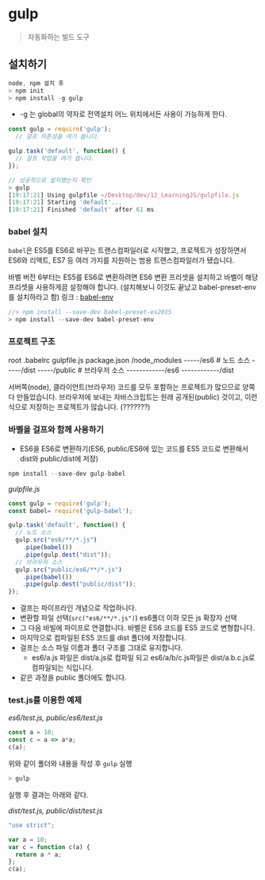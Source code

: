 # gulp

> 자동화하는 빌드 도구

## 설치하기

``` js
node, npm 설치 후
> npm init
> npm install -g gulp
```

* -g 는 global의 약자로 전역설치 어느 위치에서든 사용이 가능하게 한다.

``` js
const gulp = require('gulp');
  // 걸프 의존성을 여기 씁니다.

gulp.task('default', function() {
  // 걸프 작업을 여기 씁니다.
});
```

``` js
// 성공적으로 설치됐는지 확인
> gulp
[19:17:21] Using gulpfile ~/Desktop/dev/12_LearningJS/gulpfile.js
[19:17:21] Starting 'default'...
[19:17:21] Finished 'default' after 61 ms
```

### babel 설치

`babel`은 ES5를 ES6로 바꾸는 트랜스컴파일러로 시작했고, 프로젝트가 성장하면서 ES6와 리액트, ES7 등 여러 가지를 지원하는 범용 트랜스컴파일러가 됐습니다.

바벨 버전 6부터는 ES5를 ES6로 변환하려면 ES6 변환 프리셋을 설치하고 바벨이 해당 프리셋을 사용하게끔 설정해야 합니다.
(설치해보니 이것도 끝났고 babel-preset-env를 설치하라고 함)
링크 : [babel-env](http://babeljs.io/env)

``` js
//> npm install --save-dev babel-preset-es2015
> npm install --save-dev babel-preset-env
```

### 프로젝트 구조

root
.babelrc
gulpfile.js
package.json
/node_modules
-----/es6   # 노드 소스
-----/dist
-----/public # 브라우저 소스
------------/es6
------------/dist

서버쪽(node), 클라이언트(브라우저) 코드를 모두 포함하는 프로젝트가 많으므로 양쪽 다 만들었습니다.
브라우저에 보내는 자바스크립트는 원래 공개된(public) 것이고, 이런 식으로 저장하는 프로젝트가 많습니다.
(???????)

### 바벨을 걸프와 함께 사용하기

* ES6을 ES6로 변환하기(ES6, public/ES6에 있는 코드를 ES5 코드로 변환해서 dist와 public/dist에 저장)

``` js
npm install --save-dev gulp-babel
```

*gulpfile.js*

``` js
const gulp = require('gulp');
const babel= require('gulp-babel');

gulp.task('default', function() {
  // 노드 소스
  gulp.src("es6/**/*.js")
    .pipe(babel())
    .pipe(gulp.dest("dist"));
  // 브라우저 소스
  gulp.src("public/es6/**/*.js")
    .pipe(babel())
    .pipe(gulp.dest("public/dist"));
});
```

* 걸프는 파이프라인 개념으로 작업하니다.
* 변환할 파일 선택(`src("es6/**/*.js")`) es6폴더 이하 모든 js 확장자 선택
* 그 다음 바빌에 파이프로 연결합니다. 바벨은 ES6 코드를 ES5 코드로 변형합니다.
* 마지막으로 컴파일된 ES5 코드를 dist 폴더에 저장합니다.
* 걸프는 소스 파일 이름과 폴더 구조를 그대로 유지합니다.
  - es6/a.js 파일은 dist/a.js로 컴파일 되고 es6/a/b/c.js파일은 dist/a.b.c.js로 컴파일되는 식입니다.
* 같은 과정을 public 폴더에도 합니다.


### test.js를 이용한 예제

*es6/test.js, public/es6/test.js*

``` js
const a = 10;
const c = a => a*a;
c(a);
```

위와 같이 폴더와 내용을 작성 후 `gulp` 실행

``` js
> gulp
```

실행 후 결과는 아래와 같다.

*dist/test.js, public/dist/test.js*

``` js
"use strict";

var a = 10;
var c = function c(a) {
  return a * a;
};
c(a);
```

